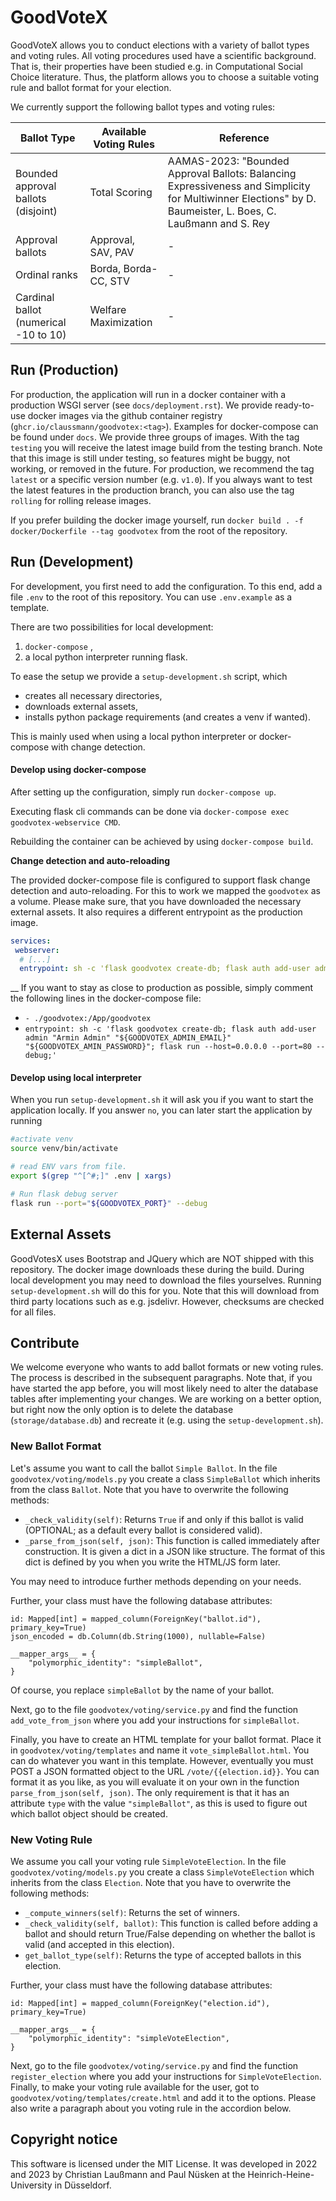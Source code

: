 # GoodVoteX

GoodVoteX allows you to conduct elections with a variety of ballot types and voting rules.
All voting procedures used have a scientific background.
That is, their properties have been studied e.g. in Computational Social Choice literature.
Thus, the platform allows you to choose a suitable voting rule and ballot format for your election.

We currently support the following ballot types and voting rules:

| Ballot Type                           | Available Voting Rules | Reference                                                                                 |
|---------------------------------------|------------------------|-------------------------------------------------------------------------------------------|
| Bounded approval ballots (disjoint)   | Total Scoring          | AAMAS-2023: "Bounded Approval Ballots: Balancing Expressiveness and Simplicity for Multiwinner Elections" by D. Baumeister, L. Boes, C. Laußmann and S. Rey |
| Approval ballots                      | Approval, SAV, PAV     | -                                                                                        |
| Ordinal ranks                         | Borda, Borda-CC, STV   | -                                                                                        |
| Cardinal ballot (numerical -10 to 10) | Welfare Maximization   | -                                                                                        |

## Run (Production)

For production, the application will run in a docker container with a production WSGI server (see `docs/deployment.rst`).
We provide ready-to-use docker images via the github container registry (`ghcr.io/claussmann/goodvotex:<tag>`).
Examples for docker-compose can be found under `docs`.
We provide three groups of images.
With the tag `testing` you will receive the latest image build from the testing branch.
Note that this image is still under testing, so features might be buggy, not working, or removed in the future.
For production, we recommend the tag `latest` or a specific version number (e.g. `v1.0`).
If you always want to test the latest features in the production branch, you can also use the tag `rolling` for rolling release images.

If you prefer building the docker image yourself, run `docker build . -f docker/Dockerfile --tag goodvotex` from the root of the repository.


## Run (Development)

For development, you first need to add the configuration.
To this end, add a file `.env` to the root of this repository.
You can use `.env.example` as a template.

There are two possibilities for local development:

1) `docker-compose` ,
2) a local python interpreter running flask.

To ease the setup we provide a `setup-development.sh` script, which

* creates all necessary directories,
* downloads external assets,
* installs python package requirements (and creates a venv if wanted).

This is mainly used when using a local python interpreter or docker-compose with change detection.


#### Develop using docker-compose

After setting up the configuration, simply run `docker-compose up`.

Executing flask cli commands can be done via `docker-compose exec goodvotex-webservice CMD`.

Rebuilding the container can be achieved by using `docker-compose build`.

**Change detection and auto-reloading**

The provided docker-compose file is configured to support flask change detection and auto-reloading.
For this to work we mapped the `goodvotex` as a volume.
Please make sure, that you have downloaded the necessary external assets.
It also requires a different entrypoint as the production image.
```yaml
services:
 webserver:
  # [...]
  entrypoint: sh -c 'flask goodvotex create-db; flask auth add-user admin "Armin Admin" "${GOODVOTEX_ADMIN_EMAIL}" "${GOODVOTEX_AMIN_PASSWORD}"; flask run --host=0.0.0.0 --port=80 --debug;'
```
__
If you want to stay as close to production as possible, simply comment the following lines in the docker-compose file:

* `- ./goodvotex:/App/goodvotex`
* `entrypoint: sh -c 'flask goodvotex create-db; flask auth add-user admin "Armin Admin" "${GOODVOTEX_ADMIN_EMAIL}" "${GOODVOTEX_AMIN_PASSWORD}"; flask run --host=0.0.0.0 --port=80 --debug;'`

#### Develop using local interpreter

When you run `setup-development.sh` it will ask you if you want to start the application locally. If you answer `no`, you can later start the application by running 

```bash
#activate venv
source venv/bin/activate

# read ENV vars from file.
export $(grep "^[^#;]" .env | xargs)

# Run flask debug server
flask run --port="${GOODVOTEX_PORT}" --debug
```

## External Assets

GoodVotesX uses Bootstrap and JQuery which are NOT shipped with this repository.
The docker image downloads these during the build.
During local development you may need to download the files yourselves.
Running `setup-development.sh` will do this for you.
Note that this will download from third party locations such as e.g. jsdelivr.
However, checksums are checked for all files.



## Contribute

We welcome everyone who wants to add ballot formats or new voting rules.
The process is described in the subsequent paragraphs.
Note that, if you have started the app before, you will most likely need to alter the database tables after implementing your changes.
We are working on a better option, but right now the only option is to delete the database (`storage/database.db`) and recreate it (e.g. using the `setup-development.sh`).

### New Ballot Format
Let's assume you want to call the ballot `Simple Ballot`.
In the file `goodvotex/voting/models.py` you create a class `SimpleBallot` which inherits from the class `Ballot`.
Note that you have to overwrite the following methods:

- `_check_validity(self)`: Returns `True` if and only if this ballot is valid (OPTIONAL; as a default every ballot is considered valid).
- `_parse_from_json(self, json)`: This function is called immediately after construction. It is given a dict in a JSON like structure. The format of this dict is defined by you when you write the HTML/JS form later.

You may need to introduce further methods depending on your needs.

Further, your class must have the following database attributes:

    id: Mapped[int] = mapped_column(ForeignKey("ballot.id"), primary_key=True)
    json_encoded = db.Column(db.String(1000), nullable=False)

    __mapper_args__ = {
        "polymorphic_identity": "simpleBallot",
    }

Of course, you replace `simpleBallot` by the name of your ballot.

Next, go to the file `goodvotex/voting/service.py` and find the function `add_vote_from_json` where you add your instructions for `simpleBallot`.

Finally, you have to create an HTML template for your ballot format.
Place it in `goodvotex/voting/templates` and name it `vote_simpleBallot.html`.
You can do whatever you want in this template.
However, eventually you must POST a JSON formatted object to the URL `/vote/{{election.id}}`.
You can format it as you like, as you will evaluate it on your own in the function `parse_from_json(self, json)`.
The only requirement is that it has an attribute `type` with the value `"simpleBallot"`, 
as this is used to figure out which ballot object should be created.

### New Voting Rule
We assume you call your voting rule `SimpleVoteElection`.
In the file `goodvotex/voting/models.py` you create a class `SimpleVoteElection` which inherits from the class `Election`.
Note that you have to overwrite the following methods:

- `_compute_winners(self)`: Returns the set of winners.
- `_check_validity(self, ballot)`: This function is called before adding a ballot and should return True/False depending on whether the ballot is valid (and accepted in this election).
- `get_ballot_type(self)`: Returns the type of accepted ballots in this election.

Further, your class must have the following database attributes:

    id: Mapped[int] = mapped_column(ForeignKey("election.id"), primary_key=True)

    __mapper_args__ = {
        "polymorphic_identity": "simpleVoteElection",
    }

Next, go to the file `goodvotex/voting/service.py` and find the function `register_election` where you add your instructions for `SimpleVoteElection`.
Finally, to make your voting rule available for the user, got to `goodvotex/voting/templates/create.html` and add it to the options.
Please also write a paragraph about you voting rule in the accordion below.


## Copyright notice

This software is licensed under the MIT License. 
It was developed in 2022 and 2023 by Christian Laußmann and Paul Nüsken at the Heinrich-Heine-University in Düsseldorf.
